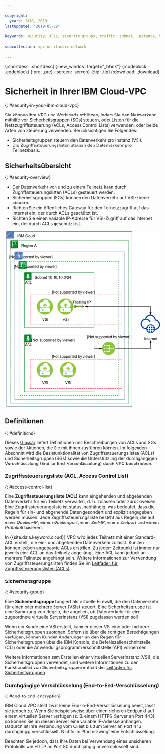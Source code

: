 ```yaml
---

copyright:
  years: 2018, 2019
lastupdated: "2019-05-29"

keywords: security, ACLs, security groups, traffic, subnet, instance, VSI, firewall, encryption

subcollection: vpc-on-classic-network

---
```


{:shortdesc: .shortdesc}
{:new_window: target="_blank"}
{:codeblock: .codeblock}
{:pre: .pre}
{:screen: .screen}
{:tip: .tip}
{:download: .download}

# Sicherheit in Ihrer IBM Cloud-VPC
{: #security-in-your-ibm-cloud-vpc}

Sie können Ihre VPC und Workloads schützen, indem Sie den Netzverkehr mithilfe von Sicherheitsgruppen (SGs) steuern, oder Listen für die Netzzugriffssteuerung (ACLs, Access Control Lists) verwenden, oder beide Arten von Steuerung verwenden. Berücksichtigen Sie Folgendes:

* Sicherheitsgruppen steuern den Datenverkehr pro Instanz (VSI).
* Die Zugriffssteuerungslisten steuern den Datenverkehr pro Teilnetzbasis.

## Sicherheitsübersicht
{: #security-overview}

* Der Datenverkehr von und zu einem Teilnetz kann durch Zugriffssteuerungslisten (ACLs) gesteuert werden.
* Sicherheitsgruppen (SGs) können den Datenverkehr auf VSI-Ebene steuern.
* Richten Sie ein öffentliches Gateway für den Teilnetzzugriff auf das Internet ein, der durch ACLs geschützt ist.
* Richten Sie einen variable IP-Adresse für VSI-Zugriff auf das Internet ein, der durch ACLs geschützt ist.

![IBM VPC - Konnektivität und Sicherheit](images/vpc-connectivity-and-security.svg "IBM VPC - Konnektivität und Sicherheit")

## Definitionen
{: #definitions}

Dieses [Glossar](/docs/vpc-on-classic?topic=vpc-on-classic-vpc-glossary) liefert Definitionen und Beschreibungen von ACLs und SGs sowie der Aktionen, die Sie mit ihnen ausführen können. Im folgenden Abschnitt wird die Basisfunktionalität von Zugriffssteuerungslisten (ACLs) und Sicherheitsgruppen (SGs) sowie die Unterstützung der durchgängigen Verschlüsselung (End-to-End-Verschlüsselung) durch VPC beschrieben.

### Zugriffssteuerungsliste (ACL, Access Control List)
{: #access-control-list}

Eine **Zugriffssteuerungsliste (ACL)** kann eingehenden und abgehenden Datenverkehr für ein Teilnetz verwalten, d. h. zulassen oder zurückweisen. Eine Zugriffssteuerungsliste ist statusunabhängig, was bedeutet, dass die Regeln für ein- und abgehende Daten gesondert und explizit angegeben werden müssen. Jede Zugriffssteuerungsliste besteht aus Regeln, die auf einer *Quellen-IP*, einem *Quellenport*, einer *Ziel-IP*, einem *Zielport* und einem *Protokoll* basieren.

In {{site.data.keyword.cloud}} VPC wird jedes Teilnetz mit einer Standard-ACL erstellt, die ein- und abgehenden Datenverkehr zulässt. Kunden können jedoch angepasste ACLs erstellen. Zu jedem Zeitpunkt ist immer nur jeweils eine ACL an das Teilnetz angehängt. Eine ACL kann jedoch an mehrere Teilnetze angehängt sein. Weitere Informationen zur Verwendung von Zugriffssteuerungslisten finden Sie im [Leitfaden für Zugriffssteuerungslisten (ACLs)](/docs/vpc-on-classic-network?topic=vpc-on-classic-network-setting-up-network-acls).

### Sicherheitsgruppe
{: #security-group}

Eine **Sicherheitsgruppe** fungiert als virtuelle Firewall, die den Datenverkehr für einen oder mehrere Server (VSIs) steuert. Eine Sicherheitsgruppe ist eine Sammlung von Regeln, die angeben, ob Datenverkehr für eine zugeordnete virtuelle Serverinstanz (VSI) zugelassen werden soll. 

Wenn ein Kunde eine VSI erstellt, kann er dieser VSI eine oder mehrere Sicherheitsgruppen zuordnen. Sofern sie über die richtigen Berechtigungen verfügen, können Kunden Änderungen an den Regeln für Sicherheitsgruppen über die IBM Konsole, die Befehlszeilenschnittstelle (CLI) oder die Anwendungsprogrammierschnittstelle (API) vornehmen.

Weitere Informationen zum Erstellen einer virtuellen Serverinstanz (VSI), die Sicherheitsgruppen verwendet, und weitere Informationen zu der Funktionalität von Sicherheitsgruppen enthält der [Leitfaden für Sicherheitsgruppen](/docs/vpc-on-classic-network?topic=vpc-on-classic-network-using-security-groups).

### Durchgängige Verschlüsselung (End-to-End-Verschlüsselung)
{: #end-to-end-encryption}

IBM Cloud VPC stellt zwar keine End-to-End-Verschlüsselung bereit, lässt sie jedoch zu. Wenn Sie beispielsweise über einen sicheren Endpunkt auf einem virtuellen Server verfügen (z. B. einem HTTPS-Server an Port 443), so können Sie an diesen Server eine variable IP-Adresse anhängen. Dadurch ist Ihre Verbindung vom Client bis zum Server an Port 443 durchgängig verschlüsselt.  Nichts im Pfad erzwingt eine Entschlüsselung.

Beachten Sie jedoch, dass Ihre Daten bei Verwendung eines unsicheren Protokolls wie HTTP an Port 80 durchgängig unverschlüsselt sind.
